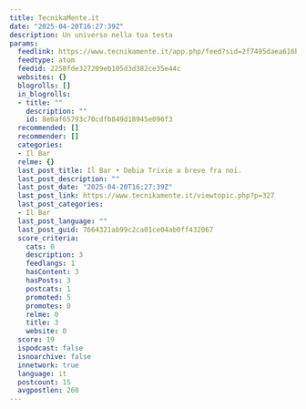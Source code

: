 ```yaml
---
title: TecnikaMente.it
date: "2025-04-20T16:27:39Z"
description: Un universo nella tua testa
params:
  feedlink: https://www.tecnikamente.it/app.php/feed?sid=2f7495daea616bcde13650960e429e5e
  feedtype: atom
  feedid: 2258fde327209eb105d3d382ce35e44c
  websites: {}
  blogrolls: []
  in_blogrolls:
  - title: ""
    description: ""
    id: 8e0af65793c70cdfb849d18945e096f3
  recommended: []
  recommender: []
  categories:
  - Il Bar
  relme: {}
  last_post_title: Il Bar • Debia Trixie a breve fra noi.
  last_post_description: ""
  last_post_date: "2025-04-20T16:27:39Z"
  last_post_link: https://www.tecnikamente.it/viewtopic.php?p=327
  last_post_categories:
  - Il Bar
  last_post_language: ""
  last_post_guid: 7664321ab99c2ca01ce04ab0ff432067
  score_criteria:
    cats: 0
    description: 3
    feedlangs: 1
    hasContent: 3
    hasPosts: 3
    postcats: 1
    promoted: 5
    promotes: 0
    relme: 0
    title: 3
    website: 0
  score: 19
  ispodcast: false
  isnoarchive: false
  innetwork: true
  language: it
  postcount: 15
  avgpostlen: 260
---
```


